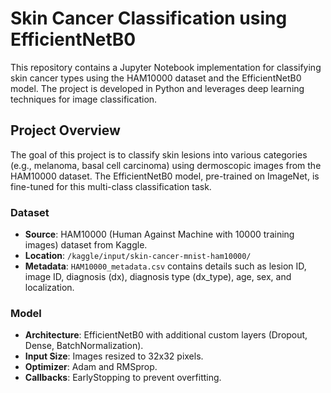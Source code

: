 # Skin Cancer Classification using EfficientNetB0

This repository contains a Jupyter Notebook implementation for classifying skin cancer types using the HAM10000 dataset and the EfficientNetB0 model. The project is developed in Python and leverages deep learning techniques for image classification.

## Project Overview

The goal of this project is to classify skin lesions into various categories (e.g., melanoma, basal cell carcinoma) using dermoscopic images from the HAM10000 dataset. The EfficientNetB0 model, pre-trained on ImageNet, is fine-tuned for this multi-class classification task.

### Dataset
- **Source**: HAM10000 (Human Against Machine with 10000 training images) dataset from Kaggle.
- **Location**: `/kaggle/input/skin-cancer-mnist-ham10000/`
- **Metadata**: `HAM10000_metadata.csv` contains details such as lesion ID, image ID, diagnosis (dx), diagnosis type (dx_type), age, sex, and localization.

### Model
- **Architecture**: EfficientNetB0 with additional custom layers (Dropout, Dense, BatchNormalization).
- **Input Size**: Images resized to 32x32 pixels.
- **Optimizer**: Adam and RMSprop.
- **Callbacks**: EarlyStopping to prevent overfitting.

